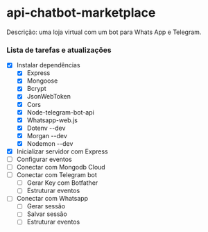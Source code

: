 # api-chatbot-marketplace
Descrição: uma loja virtual com um bot para Whats App e Telegram.


### Lista de tarefas e atualizações
- [x] Instalar dependências
  - [x] Express
  - [x] Mongoose
  - [x] Bcrypt
  - [x] JsonWebToken
  - [x] Cors
  - [x] Node-telegram-bot-api
  - [x] Whatsapp-web.js
  - [x] Dotenv --dev
  - [x] Morgan --dev
  - [x] Nodemon --dev
- [x] Inicializar servidor com Express
- [ ] Configurar eventos
- [ ] Conectar com Mongodb Cloud
- [ ] Conectar com Telegram bot
  - [ ] Gerar Key com Botfather
  - [ ] Estruturar eventos
- [ ] Conectar com Whatsapp
  - [ ] Gerar sessão
  - [ ] Salvar sessão
  - [ ] Estruturar eventos
